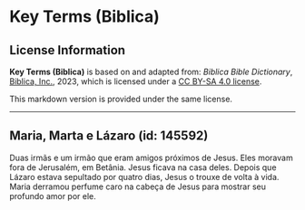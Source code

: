 # Key Terms (Biblica)

## License Information

**Key Terms (Biblica)** is based on and adapted from: _Biblica Bible Dictionary_, [Biblica, Inc.](https://www.biblica.com/), 2023, which is licensed under a [CC BY-SA 4.0 license](https://creativecommons.org/licenses/by-sa/4.0/legalcode.en).

This markdown version is provided under the same license.



--------------------------------

## Maria, Marta e Lázaro (id: 145592)

Duas irmãs e um irmão que eram amigos próximos de Jesus. Eles moravam fora de Jerusalém, em Betânia. Jesus ficava na casa deles. Depois que Lázaro estava sepultado por quatro dias, Jesus o trouxe de volta à vida. Maria derramou perfume caro na cabeça de Jesus para mostrar seu profundo amor por ele.


